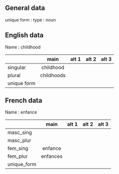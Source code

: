 ## General data

unique form :
type : noun

## English data

Name : childhood

|             |    main    | alt 1 | alt 2 | alt 3 |
| :---------- | :--------: | :---: | :---: | ----- |
| singular    | childhood  |       |       |       |
| plural      | childhoods |       |       |       |
| unique form |            |       |       |       |

## French data

Name : enfance

|             |   main   | alt 1 | alt 2 | alt 3 |
| :---------- | :------: | :---: | :---: | :---: |
| masc_sing   |          |       |       |       |
| masc_plur   |          |       |       |       |
| fem_sing    | enfance  |       |       |       |
| fem_plur    | enfances |       |       |       |
| unique_form |          |       |       |       |


